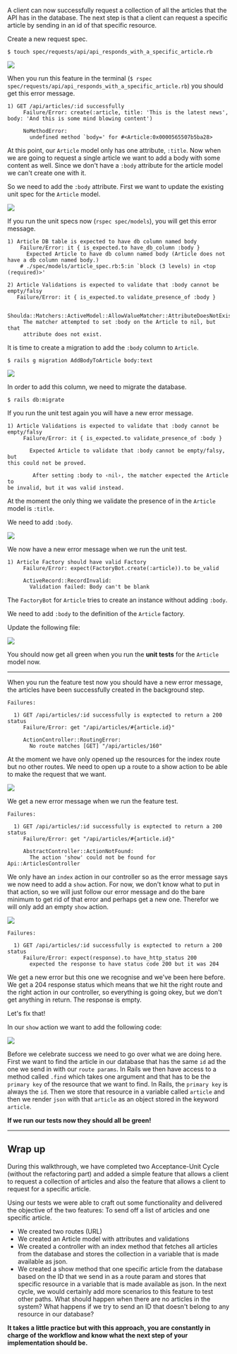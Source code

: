 
A client can now successfully request a collection of all the articles that the API has in the database. The next step is that a client can request a specific article by sending in an id of that specific resource.

Create a new request spec.
```
$ touch spec/requests/api/api_responds_with_a_specific_article.rb
```
![](https://cdn.fs.teachablecdn.com/ADNupMnWyR7kCWRvm76Laz/resize=width:1000/https://www.filepicker.io/api/file/Ldiu33b3Q9C6FLrwBb30)

When you run this feature in the terminal (`$ rspec spec/requests/api/api_responds_with_a_specific_article.rb`) you should get this error message.
```
1) GET /api/articles/:id successfully
     Failure/Error: create(:article, title: 'This is the latest news', body: 'And this is some mind blowing content')
     
     NoMethodError:
       undefined method `body=' for #<Article:0x0000565507b5ba28>
```
At this point, our `Article` model only has one attribute, `:title`. Now when we are going to request a single article we want to add a body with some content as well. Since we don't have a `:body` attribute for the article model we can't create one with it.

So we need to add the `:body` attribute. First we want to update the existing unit spec for the `Article` model.

![](https://cdn.fs.teachablecdn.com/ADNupMnWyR7kCWRvm76Laz/resize=width:1000/https://www.filepicker.io/api/file/RJzu5XHRd2PaWsamBOpd)

If you run the unit specs now (`rspec spec/models`), you will get this error message.
```
1) Article DB table is expected to have db column named body
    Failure/Error: it { is_expected.to have_db_column :body }
      Expected Article to have db column named body (Article does not have a db column named body.)
    # ./spec/models/article_spec.rb:5:in `block (3 levels) in <top (required)>'

2) Article Validations is expected to validate that :body cannot be empty/falsy
   Failure/Error: it { is_expected.to validate_presence_of :body }

   Shoulda::Matchers::ActiveModel::AllowValueMatcher::AttributeDoesNotExistError:
     The matcher attempted to set :body on the Article to nil, but that
     attribute does not exist.
```
It is time to create a migration to add the `:body` column to `Article`.
```
$ rails g migration AddBodyToArticle body:text
```
![](https://cdn.fs.teachablecdn.com/ADNupMnWyR7kCWRvm76Laz/resize=width:1000/https://www.filepicker.io/api/file/SjGFRPfT1e6VtxmfgpQs)

In order to add this column, we need to migrate the database.
```
$ rails db:migrate
```

If you run the unit test again you will have a new error message.
```
1) Article Validations is expected to validate that :body cannot be empty/falsy
     Failure/Error: it { is_expected.to validate_presence_of :body }

       Expected Article to validate that :body cannot be empty/falsy, but
this could not be proved.

        After setting :body to ‹nil›, the matcher expected the Article to
be invalid, but it was valid instead.
```
At the moment the only thing we validate the presence of in the `Article` model is `:title`.

We need to add `:body`.

![](https://cdn.fs.teachablecdn.com/ADNupMnWyR7kCWRvm76Laz/resize=width:1000/https://www.filepicker.io/api/file/4CHlolMQSNm8Fv7PD6gJ)

We now have a new error message when we run the unit test.
```
1) Article Factory should have valid Factory
     Failure/Error: expect(FactoryBot.create(:article)).to be_valid

     ActiveRecord::RecordInvalid:
       Validation failed: Body can't be blank
```
The `FactoryBot` for `Article` tries to create an instance without adding `:body`.

We need to add `:body` to the definition of the `Article` factory.

Update the following file:

![](https://cdn.fs.teachablecdn.com/ADNupMnWyR7kCWRvm76Laz/resize=width:1000/https://www.filepicker.io/api/file/jIAxm43RHWgS8KRpY3CT)

You should now get all green when you run the **unit tests** for the `Article` model now.

----------

When you run the feature test now you should have a new error message, the articles have been successfully created in the background step.
```
Failures:

  1) GET /api/articles/:id successfully is exptected to return a 200 status
     Failure/Error: get "/api/articles/#{article.id}"

     ActionController::RoutingError:
       No route matches [GET] "/api/articles/160"
```
At the moment we have only opened up the resources for the index route but no other routes. We need to open up a route to a show action to be able to make the request that we want.

![](https://cdn.fs.teachablecdn.com/ADNupMnWyR7kCWRvm76Laz/resize=width:1000/https://www.filepicker.io/api/file/mQgo2niyQTGmTP048Utb)

We get a new error message when we run the feature test.
```
Failures:

  1) GET /api/articles/:id successfully is exptected to return a 200 status
     Failure/Error: get "/api/articles/#{article.id}"

     AbstractController::ActionNotFound:
       The action 'show' could not be found for Api::ArticlesController
```
We only have an `index` action in our controller so as the error message says we now need to add a `show` action. For now, we don't know what to put in that action, so we will just follow our error message and do the bare minimum to get rid of that error and perhaps get a new one. Therefor we will only add an empty `show` action.

![](https://cdn.fs.teachablecdn.com/ADNupMnWyR7kCWRvm76Laz/resize=width:1000/https://www.filepicker.io/api/file/tK5t4fVSbixQYWulc6rd)
```
Failures:

  1) GET /api/articles/:id successfully is exptected to return a 200 status
     Failure/Error: expect(response).to have_http_status 200
       expected the response to have status code 200 but it was 204
```
We get a new error but this one we recognise and we've been here before. We get a 204 response status which means that we hit the right route and the right action in our controller, so everything is going okey, but we don't get anything in return. The response is empty.

Let's fix that!

In our `show` action we want to add the following code:

![](https://cdn.fs.teachablecdn.com/ADNupMnWyR7kCWRvm76Laz/resize=width:1000/https://www.filepicker.io/api/file/XaxsNFJWRoGRKhdR0UUk)

Before we celebrate success we need to go over what we are doing here. First we want to find the article in our database that has the same `id` ad the one we send in with our `route params`. In Rails we then have access to a method called `.find` which takes one argument and that has to be the `primary key` of the resource that we want to find. In Rails, the `primary key` is always the `id`. Then we store that resource in a variable called `article` and then we render `json` with that `article` as an object stored in the keyword `article`.

**If we run our tests now they should all be green!**

-------
## Wrap up
During this walkthrough, we have completed two Acceptance-Unit Cycle (without the refactoring part) and added a simple feature that allows a client to request a collection of articles and also the feature that allows a client to request for a specific article.

Using our tests we were able to craft out some functionality and delivered the objective of the two features: To send off a list of articles and one specific article.

- We created two routes (URL)
- We created an Article model with attributes and validations
- We created a controller with an index method that fetches all articles from the database and stores the collection in a variable that is made available as json.
- We created a show method that one specific article from the database based on the ID that we send in as a route param and stores that specific resource in a variable that is made available as json.
In the next cycle, we would certainly add more scenarios to this feature to test other paths. What should happen when there are no articles in the system? What happens if we try to send an ID that doesn't belong to any resource in our database?

**It takes a little practice but with this approach, you are constantly in charge of the workflow and know what the next step of your implementation should be.**